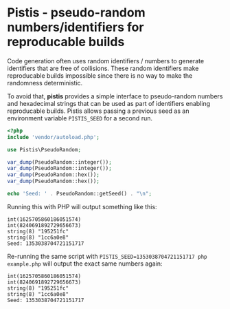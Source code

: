 # Pistis - pseudo-random numbers/identifiers for reproducable builds

Code generation often uses random identifiers / numbers to generate identifiers that are free of collisions. These 
random identifiers make reproducable builds impossible since there is no way to make the randomness deterministic.

To avoid that, **pistis** provides a simple interface to pseudo-random numbers and hexadecimal strings that can be used
as part of identifiers enabling reproducable builds. Pistis allows passing a previous seed as an environment variable
`PISTIS_SEED` for a second run.

```php
<?php
include 'vendor/autoload.php';

use Pistis\PseudoRandom;

var_dump(PseudoRandom::integer());
var_dump(PseudoRandom::integer());
var_dump(PseudoRandom::hex());
var_dump(PseudoRandom::hex());

echo 'Seed: ' . PseudoRandom::getSeed() . "\n";
```

Running this with PHP will output something like this:

```
int(1625705860186051574)
int(8240691892729656673)
string(8) "195251fc"
string(8) "1cc6a0e8"
Seed: 1353038704721151717
```

Re-running the same script with `PISTIS_SEED=1353038704721151717 php example.php` will output the exact same numbers
again:

```
int(1625705860186051574)
int(8240691892729656673)
string(8) "195251fc"
string(8) "1cc6a0e8"
Seed: 1353038704721151717
```
